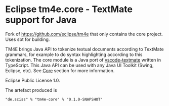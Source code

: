 # Eclipse tm4e.core - TextMate support for Java

Fork of https://github.com/eclipse/tm4e that only contains the core project. Uses sbt for building.

TM4E brings Java API to tokenize textual documents according to TextMate grammars, for example to do syntax highlighting according to this tokenization.
The core module is a Java port of [vscode-textmate](https://github.com/Microsoft/vscode-textmate) written in TypeScript. This Java API can be used with any 
Java UI Toolkit (Swing, Eclipse, etc). See [Core](https://github.com/eclipse/tm4e/wiki/Core) section for more information.

Eclipse Public License 1.0.

The artefact produced is

    "de.sciss" % "tm4e-core" % "0.1.0-SNAPSHOT"


